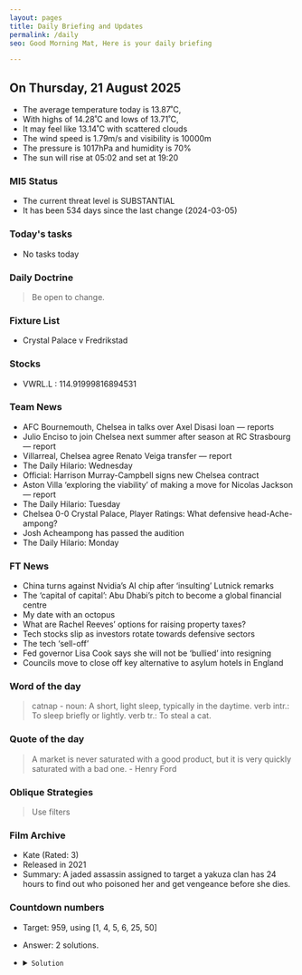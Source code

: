 ```yaml
---
layout: pages
title: Daily Briefing and Updates
permalink: /daily
seo: Good Morning Mat, Here is your daily briefing

---
```


<!-- weather_marker starts -->
## On Thursday, 21 August 2025

- The average temperature today is 13.87˚C,
- With highs of 14.28˚C and lows of 13.71˚C,
- It may feel like 13.14˚C with scattered clouds
- The wind speed is 1.79m/s and visibility is 10000m
- The pressure is 1017hPa and humidity is 70%
- The sun will rise at 05:02 and set at 19:20

<!-- weather_marker ends -->

### MI5 Status
<!-- threat_marker starts -->
- The current threat level is <span class="highlighter">SUBSTANTIAL</span>
- It has been 534 days since the last change (2024-03-05)

<!-- threat_marker ends -->

### Today's tasks
<!-- task_marker starts -->
- No tasks today
<!-- task_marker ends -->

### Daily Doctrine
<!-- doctrine_marker starts -->
> Be open to change.
<!-- doctrine_marker ends -->

### Fixture List

<!-- fixture_marker starts -->
- Crystal Palace v Fredrikstad
<!-- fixture_marker ends -->

### Stocks

<!-- stocks_marker starts -->

- VWRL.L : 114.91999816894531 

<!-- stocks_marker ends -->

### Team News
<!-- news_marker starts -->

- AFC Bournemouth, Chelsea in talks over Axel Disasi loan — reports
- Julio Enciso to join Chelsea next summer after season at RC Strasbourg — report
- Villarreal, Chelsea agree Renato Veiga transfer — report
- The Daily Hilario: Wednesday
- Official: Harrison Murray-Campbell signs new Chelsea contract
- Aston Villa ‘exploring the viability’ of making a move for Nicolas Jackson — report
- The Daily Hilario: Tuesday
- Chelsea 0-0 Crystal Palace, Player Ratings: What defensive head-Ache-ampong?
- Josh Acheampong has passed the audition
- The Daily Hilario: Monday

<!-- news_marker ends -->

### FT News

<!-- ftnews_marker starts -->

- China turns against Nvidia’s AI chip after ‘insulting’ Lutnick remarks
- The ‘capital of capital’: Abu Dhabi’s pitch to become a global financial centre
- My date with an octopus
- What are Rachel Reeves’ options for raising property taxes?
- Tech stocks slip as investors rotate towards defensive sectors
- The tech ‘sell-off’
- Fed governor Lisa Cook says she will not be ‘bullied’ into resigning
- Councils move to close off key alternative to asylum hotels in England

<!-- ftnews_marker ends -->

### Word of the day

<!-- word_marker starts -->

 > catnap - noun: A short, light sleep, typically in the daytime. verb intr.: To sleep briefly or lightly. verb tr.: To steal a cat.

<!-- word_marker ends -->

### Quote of the day
<!-- quote_marker starts -->

> A market is never saturated with a good product, but it is very quickly saturated with a bad one. - Henry Ford

<!-- quote_marker ends -->

### Oblique Strategies
<!-- eno_marker starts -->
> Use filters

<!-- eno_marker ends -->

### Film Archive

<!-- film_marker starts -->
- Kate (Rated: 3)
- Released in 2021
- Summary: A jaded assassin assigned to target a yakuza clan has 24 hours to find out who poisoned her and get vengeance before she dies.
<!-- film_marker ends -->

### Countdown numbers
<!-- game_marker starts -->

- Target: 959, using [1, 4, 5, 6, 25, 50]
- Answer: 2 solutions.

- <details><summary><code>Solution</code></summary>

  Solution: ( 25 - 6 ) x 50 + 5 + 4

   </details>

<!-- game_marker ends -->
